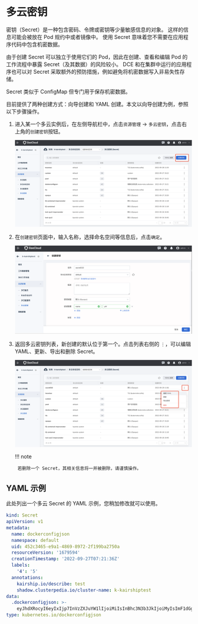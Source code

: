 # 多云密钥

密钥（Secret）是一种包含密码、令牌或密钥等少量敏感信息的对象。
这样的信息可能会被放在 Pod 规约中或者镜像中。
使用 Secret 意味着您不需要在应用程序代码中包含机密数据。

由于创建 Secret 可以独立于使用它们的 Pod，因此在创建、查看和编辑 Pod 的工作流程中暴露 Secret（及其数据）的风险较小。
DCE 和在集群中运行的应用程序也可以对 Secret 采取额外的预防措施，例如避免将机密数据写入非易失性存储。

Secret 类似于 ConfigMap 但专门用于保存机密数据。

目前提供了两种创建方式：向导创建和 YAML 创建。本文以向导创建为例，参照以下步骤操作。

1. 进入某一个多云实例后，在左侧导航栏中，点击`资源管理` -> `多云密钥`，点击右上角的`创建密钥`按钮。

    ![点击按钮](../images/secret01.png)

2. 在`创建密钥`页面中，输入名称，选择命名空间等信息后，点击`确定`。

    ![填写表单](../images/secret02.png)

3. 返回多云密钥列表，新创建的默认位于第一个。点击列表右侧的 `⋮`，可以编辑 YAML、更新、导出和删除 Secret。

    ![其他操作](../images/secret03.png)

    !!! note

        若删除一个 Secret，其相关信息将一并被删除，请谨慎操作。

## YAML 示例

此处列出一个多云 Secret 的 YAML 示例，您稍加修改就可以使用。

```yaml
kind: Secret
apiVersion: v1
metadata:
  name: dockerconfigjson
  namespace: default
  uid: 452c3465-e9a1-4869-8972-2f199ba2750a
  resourceVersion: '1679594'
  creationTimestamp: '2022-09-27T07:21:36Z'
  labels:
    '4': '5'
  annotations:
    kairship.io/describe: test
    shadow.clusterpedia.io/cluster-name: k-kairshiptest
data:
  .dockerconfigjson: >-
    eyJhdXRocyI6eyIxIjp7InVzZXJuYW1lIjoiMiIsInBhc3N3b3JkIjoiMyIsImF1dGgiOiJNam96In19fQ==
type: kubernetes.io/dockerconfigjson
```
